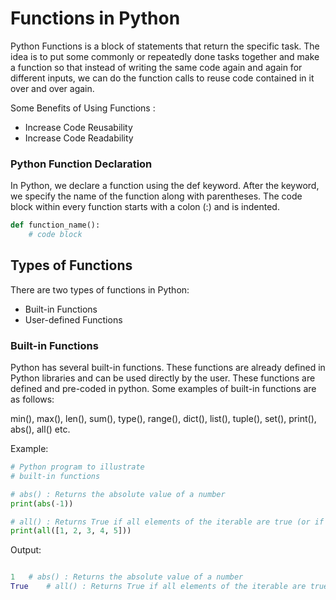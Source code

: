 # Functions in Python

Python Functions is a block of statements that return the specific task. The idea is to put some commonly or repeatedly done tasks together and make a function so that instead of writing the same code again and again for different inputs, we can do the function calls to reuse code contained in it over and over again.

Some Benefits of Using Functions :

- Increase Code Reusability
- Increase Code Readability

### Python Function Declaration

In Python, we declare a function using the def keyword. After the keyword, we specify the name of the function along with parentheses. The code block within every function starts with a colon (:) and is indented.

```python
def function_name():
    # code block
```

## Types of Functions

There are two types of functions in Python:

- Built-in Functions
- User-defined Functions

### Built-in Functions

Python has several built-in functions. These functions are already defined in Python libraries and can be used directly by the user.
These functions are defined and pre-coded in python. Some examples of built-in functions are as follows:

min(), max(), len(), sum(), type(), range(), dict(), list(), tuple(), set(), print(), abs(), all() etc.

Example:

```python
# Python program to illustrate
# built-in functions

# abs() : Returns the absolute value of a number
print(abs(-1))

# all() : Returns True if all elements of the iterable are true (or if the iterable is empty).
print(all([1, 2, 3, 4, 5]))
```

Output:

```python

1   # abs() : Returns the absolute value of a number
True    # all() : Returns True if all elements of the iterable are true (or if the iterable is empty).
```
